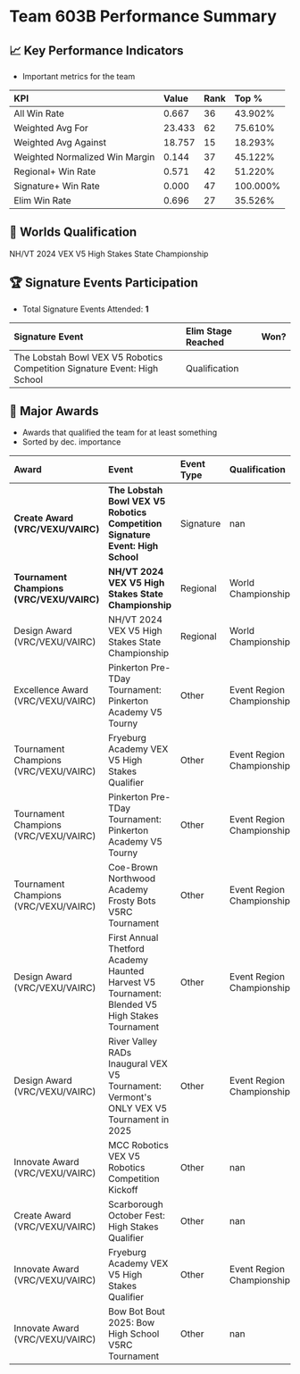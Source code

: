 # Team 603B Performance Summary

## 📈 Key Performance Indicators
- Important metrics for the team

| KPI | Value | Rank | Top % |
|:---|:-----|:----|:-----|
| All Win Rate | 0.667 | 36 | 43.902% |
| Weighted Avg For | 23.433 | 62 | 75.610% |
| Weighted Avg Against | 18.757 | 15 | 18.293% |
| Weighted Normalized Win Margin | 0.144 | 37 | 45.122% |
| Regional+ Win Rate | 0.571 | 42 | 51.220% |
| Signature+ Win Rate | 0.000 | 47 | 100.000% |
| Elim Win Rate | 0.696 | 27 | 35.526% |


## 🎯 Worlds Qualification
NH/VT 2024 VEX V5 High Stakes State Championship

## 🏆 Signature Events Participation
- Total Signature Events Attended: **1**

| Signature Event | Elim Stage Reached | Won? |
|:----------------|:-------------------|:----|
| The Lobstah Bowl VEX V5 Robotics Competition Signature Event: High School | Qualification |  |


## 🥇 Major Awards
- Awards that qualified the team for at least something
- Sorted by dec. importance

| Award | Event | Event Type | Qualification |
|:------|:------|:-----------|:--------------|
| **Create Award (VRC/VEXU/VAIRC)** | **The Lobstah Bowl VEX V5 Robotics Competition Signature Event: High School** | Signature | nan |
| **Tournament Champions (VRC/VEXU/VAIRC)** | **NH/VT 2024 VEX V5 High Stakes State Championship** | Regional | World Championship |
| Design Award (VRC/VEXU/VAIRC) | NH/VT 2024 VEX V5 High Stakes State Championship | Regional | World Championship |
| Excellence Award (VRC/VEXU/VAIRC) | Pinkerton Pre-TDay Tournament: Pinkerton Academy V5 Tourny | Other | Event Region Championship |
| Tournament Champions (VRC/VEXU/VAIRC) | Fryeburg Academy VEX V5 High Stakes Qualifier | Other | Event Region Championship |
| Tournament Champions (VRC/VEXU/VAIRC) | Pinkerton Pre-TDay Tournament: Pinkerton Academy V5 Tourny | Other | Event Region Championship |
| Tournament Champions (VRC/VEXU/VAIRC) | Coe-Brown Northwood Academy Frosty Bots V5RC Tournament | Other | Event Region Championship |
| Design Award (VRC/VEXU/VAIRC) | First Annual Thetford Academy Haunted Harvest V5 Tournament: Blended V5 High Stakes Tournament | Other | Event Region Championship |
| Design Award (VRC/VEXU/VAIRC) | River Valley RADs Inaugural VEX V5 Tournament: Vermont's ONLY VEX V5 Tournament in 2025 | Other | Event Region Championship |
| Innovate Award (VRC/VEXU/VAIRC) | MCC Robotics VEX V5 Robotics Competition Kickoff | Other | nan |
| Create Award (VRC/VEXU/VAIRC) | Scarborough October Fest: High Stakes Qualifier | Other | nan |
| Innovate Award (VRC/VEXU/VAIRC) | Fryeburg Academy VEX V5 High Stakes Qualifier | Other | Event Region Championship |
| Innovate Award (VRC/VEXU/VAIRC) | Bow Bot Bout 2025: Bow High School V5RC Tournament | Other | nan |

